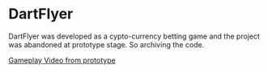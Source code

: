 # DartFlyer

DartFlyer was developed as a cypto-currency betting game and the project was abandoned at prototype stage. So archiving the code.

[Gameplay Video from prototype](https://drive.google.com/file/d/1dhhMjF79yTUz0TTwuf1mHl5RbLjSf4nz/view?usp=sharing)
